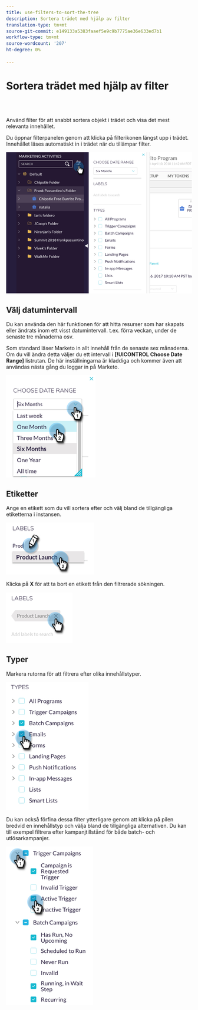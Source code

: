 ```yaml
---
title: use-filters-to-sort-the-tree
description: Sortera trädet med hjälp av filter
translation-type: tm+mt
source-git-commit: e149133a5383faaef5e9c9b7775ae36e633ed7b1
workflow-type: tm+mt
source-wordcount: '207'
ht-degree: 0%

---
```



# Sortera trädet med hjälp av filter

<br> 

Använd filter för att snabbt sortera objekt i trädet och visa det mest relevanta innehållet.

Du öppnar filterpanelen genom att klicka på filterikonen längst upp i trädet. Innehållet läses automatiskt in i trädet när du tillämpar filter.

![Bild ett](/help/sky/assets/tree/use-filters-to-sort-the-tree/use-filters-to-sort-the-tree-1.png)

## Välj datumintervall

Du kan använda den här funktionen för att hitta resurser som har skapats eller ändrats inom ett visst datumintervall. t.ex. förra veckan, under de senaste tre månaderna osv.

Som standard läser Marketo in allt innehåll från de senaste sex månaderna. Om du vill ändra detta väljer du ett intervall i **[!UICONTROL Choose Date Range]** listrutan. De här inställningarna är kladdiga och kommer även att användas nästa gång du loggar in på Marketo.

![Bild två](/help/sky/assets/tree/use-filters-to-sort-the-tree/use-filters-to-sort-the-tree-2.png)

## Etiketter

Ange en etikett som du vill sortera efter och välj bland de tillgängliga etiketterna i instansen.

![Bild tre](/help/sky/assets/tree/use-filters-to-sort-the-tree/use-filters-to-sort-the-tree-3.png)

Klicka på **X** för att ta bort en etikett från den filtrerade sökningen.

![Bild fyra](/help/sky/assets/tree/use-filters-to-sort-the-tree/use-filters-to-sort-the-tree-4.png)

## Typer

Markera rutorna för att filtrera efter olika innehållstyper.

![Bild fem](/help/sky/assets/tree/use-filters-to-sort-the-tree/use-filters-to-sort-the-tree-5.png)

Du kan också förfina dessa filter ytterligare genom att klicka på pilen bredvid en innehållstyp och välja bland de tillgängliga alternativen. Du kan till exempel filtrera efter kampanjtillstånd för både batch- och utlösarkampanjer.

![Bild sex](/help/sky/assets/tree/use-filters-to-sort-the-tree/use-filters-to-sort-the-tree-6.png)
